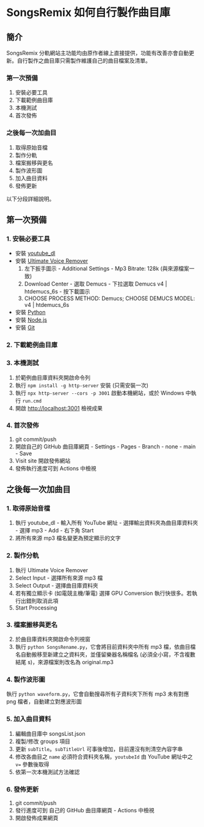 # SongsRemix 如何自行製作曲目庫

## 簡介
  SongsRemix 分軌網站主功能均由原作者線上直接提供，功能有改善亦會自動更新。自行製作之曲目庫只需製作維護自己的曲目檔案及清單。

### 第一次預備
  1. 安裝必要工具
  2. 下載範例曲目庫
  3. 本機測試
  4. 首次發佈

### 之後每一次加曲目
  1. 取得原始音檔
  2. 製作分軌
  3. 檔案搬移與更名
  4. 製作波形圖
  5. 加入曲目資料
  6. 發佈更新

  以下分段詳細說明。

## 第一次預備

### 1. 安裝必要工具
  * 安裝 [youtube_dl](https://oleksis.github.io/youtube-dl-gui/)
  * 安裝 [Ultimate Voice Remover](https://github.com/anjok07/ultimatevocalremovergui)
    1. 左下扳手圖示 - Additional Settings - Mp3 Bitrate: 128k (與來源檔案一致)
    2. Download Center - 選取 Demucs - 下拉選取 Demucs v4 | htdemucs_6s - 按下載圖示
    3. CHOOSE PROCESS METHOD: Demucs; CHOOSE DEMUCS MODEL: v4 | htdemucs_6s
  * 安裝 [Python](https://www.python.org/)
  * 安裝 [Node.js](https://nodejs.org/)
  * 安裝 [Git](https://git-scm.com/)

### 2. 下載範例曲目庫


### 3. 本機測試
  1. 於範例曲目庫資料夾開啟命令列
  2. 執行 `npm install -g http-server` 安裝 (只需安裝一次)
  3. 執行 `npx http-server --cors -p 3001` 啟動本機網站，或於 Windows 中執行 `run.cmd`
  4. 開啟 [http://localhost:3001](http://localhost:3001) 檢視成果

### 4. 首次發佈
  1. git commit/push
  2. 開啟自己的 GitHub 曲目庫網頁 - Settings - Pages - Branch - none - main - Save
  3. Visit site 開啟發佈網站
  4. 發佈執行進度可到 Actions 中檢視

## 之後每一次加曲目

### 1. 取得原始音檔
  1. 執行 youtube_dl - 輸入所有 YouTube 網址 - 選擇輸出資料夾為曲目庫資料夾 - 選擇 mp3 - Add - 右下角 Start
  2. 將所有來源 mp3 檔名變更為預定顯示的文字

### 2. 製作分軌
  1. 執行 Ultimate Voice Remover
  2. Select Input - 選擇所有來源 mp3 檔
  3. Select Output - 選擇曲目庫資料夾
  4. 若有獨立顯示卡 (如電競主機/筆電) 選擇 GPU Conversion 執行快很多。若執行出錯則取消此項
  5. Start Processing

### 3. 檔案搬移與更名
  2. 於曲目庫資料夾開啟命令列視窗
  3. 執行 `python SongsRename.py`，它會將目前資料夾中所有 mp3 檔，依曲目檔名自動搬移至新建立之資料夾，並僅留樂器名稱檔名 (必須全小寫，不含複數結尾 s)，來源檔案則改名為 original.mp3

### 4. 製作波形圖
  執行 `python waveform.py`，它會自動搜尋所有子資料夾下所有 mp3 未有對應 png 檔者，自動建立對應波形圖

### 5. 加入曲目資料
  1. 編輯曲目庫中 songsList.json
  2. 複製/修改 groups 項目
  3. 更新 `subTitle`。`subTitleUrl` 可事後增加，目前還沒有則清空內容字串
  4. 修改各曲目之 `name` 必須符合資料夾名稱，`youtubeId` 由 YouTube 網址中之 `v=` 參數後取得 
  5. 依第一次本機測試方法確認

### 6. 發佈更新
  1. git commit/push
  2. 發行進度可到 自己的 GitHub 曲目庫網頁 - Actions 中檢視
  3. 開啟發佈成果網頁
